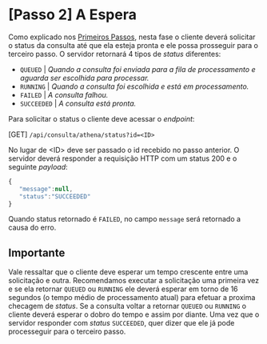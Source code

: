 # [Passo 2] A Espera
Como explicado nos [Primeiros Passos](01_PrimeirosPassos.md), nesta fase o cliente deverá solicitar o status da consulta até que ela esteja pronta e ele possa prosseguir para o terceiro passo.
O servidor retornará 4 tipos de _status_ diferentes:

- `QUEUED` | _Quando a consulta foi enviada para a fila de processamento e aguarda ser escolhida para processar._
- `RUNNING` | _Quando a consulta foi escolhida e está em processamento._
- `FAILED` | _A consulta falhou._
- `SUCCEEDED` | _A consulta está pronta._

Para solicitar o status o cliente deve acessar o _endpoint_:

[GET] `/api/consulta/athena/status?id=<ID>`

No lugar de \<ID\> deve ser passado o id recebido no passo anterior. O servidor deverá responder a requisição HTTP com um status 200 e o seguinte _payload_:

```js
{
   "message":null,
   "status":"SUCCEEDED"
}
```
Quando status retornado é `FAILED`, no campo `message` será retornado a causa do erro.

## Importante
Vale ressaltar que o cliente deve esperar um tempo crescente entre uma solicitação e outra. 
Recomendamos executar a solicitação uma primeira vez e se ela retornar `QUEUED` ou `RUNNING` ele deverá esperar em torno de 16 segundos (o tempo médio de processamento atual) para efetuar a proxima checagem de _status_. 
Se a consulta voltar a retornar `QUEUED` ou `RUNNING` o cliente deverá esperar o dobro do tempo e assim por diante.
Uma vez que o servidor responder com _status_ `SUCCEEDED`, quer dizer que ele já pode processeguir para o terceiro passo.

